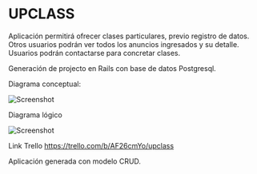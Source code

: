 # UPCLASS

Aplicación permitirá ofrecer clases particulares, previo registro de datos.
Otros usuarios podrán ver todos los anuncios ingresados y su detalle. 
Usuarios podrán contactarse para concretar clases.

Generación de projecto en Rails con base de datos Postgresql.

Diagrama conceptual:

![Screenshot](diagrama-conceptual.png)

Diagrama lógico

![Screenshot](diagrama-lógico.png)

Link Trello https://trello.com/b/AF26cmYo/upclass

Aplicación generada con modelo CRUD.

